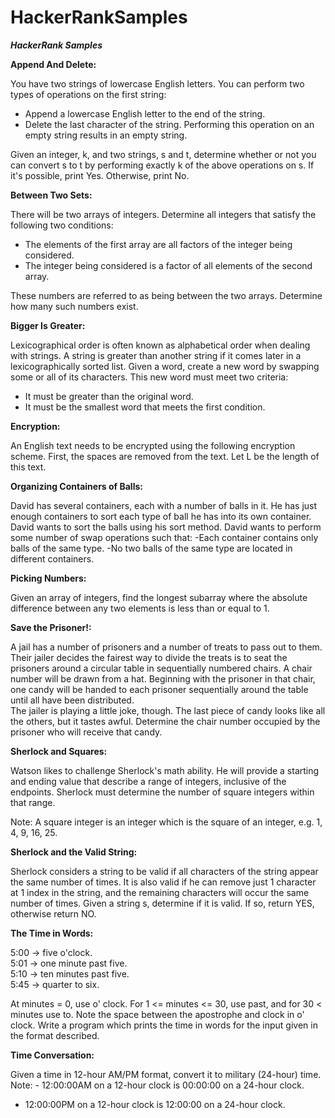 # HackerRankSamples
***HackerRank Samples***

**Append And Delete:**

You have two strings of lowercase English letters. You can perform two types of operations on the first string:
- Append a lowercase English letter to the end of the string.
- Delete the last character of the string. Performing this operation on an empty string results in an empty string.

Given an integer, k, and two strings, s and t, determine whether or not you can convert s to t by performing exactly k of the above operations on s. If it's possible, print Yes. Otherwise, print No.

**Between Two Sets:**

There will be two arrays of integers. Determine all integers that satisfy the following two conditions:
- The elements of the first array are all factors of the integer being considered.
- The integer being considered is a factor of all elements of the second array.

These numbers are referred to as being between the two arrays. Determine how many such numbers exist.

**Bigger Is Greater:**

Lexicographical order is often known as alphabetical order when dealing with strings. A string is greater than another string if it comes later in a lexicographically 
sorted list. Given a word, create a new word by swapping some or all of its characters. This new word must meet two criteria:
- It must be greater than the original word.
- It must be the smallest word that meets the first condition.

**Encryption:**

An English text needs to be encrypted using the following encryption scheme. First, the spaces are removed from the text. Let L be the length of this text.

**Organizing Containers of Balls:**

David has several containers, each with a number of balls in it. He has just enough containers to sort each type of ball he has into its own container. 
David wants to sort the balls using his sort method. David wants to perform some number of swap operations such that:
-Each container contains only balls of the same type.
-No two balls of the same type are located in different containers.

**Picking Numbers:**

Given an array of integers, find the longest subarray where the absolute difference between any two elements is less than or equal to 1.

**Save the Prisoner!:**

A jail has a number of prisoners and a number of treats to pass out to them. Their jailer decides the fairest way to divide the treats is to seat the prisoners 
around a circular table in sequentially numbered chairs. A chair number will be drawn from a hat. Beginning with the prisoner in that chair, one candy will be 
handed to each prisoner sequentially around the table until all have been distributed.  
The jailer is playing a little joke, though. The last piece of candy looks like all the others, but it tastes awful. Determine the chair number occupied by the prisoner 
who will receive that candy.

**Sherlock and Squares:**

Watson likes to challenge Sherlock's math ability. He will provide a starting and ending value that describe a range of integers, inclusive of the endpoints. Sherlock must determine the number of square integers within that range.

Note: A square integer is an integer which is the square of an integer, e.g. 1, 4, 9, 16, 25.

**Sherlock and the Valid String:**

Sherlock considers a string to be valid if all characters of the string appear the same number of times. It is also valid if he can remove just 1 character at 1 index 
in the string, and the remaining characters will occur the same number of times. Given a string s, determine if it is valid. If so, return YES, otherwise return NO.

**The Time in Words:**

5:00 -> five o'clock.  
5:01 -> one minute past five.  
5:10 -> ten minutes past five.  
5:45 -> quarter to six.  

At minutes = 0, use o' clock. For 1 <= minutes <= 30, use past, and for 30 < minutes use to. Note the space between the apostrophe and clock in o' clock. 
Write a program which prints the time in words for the input given in the format described.

**Time Conversation:**

Given a time in 12-hour AM/PM format, convert it to military (24-hour) time.  
Note: - 12:00:00AM on a 12-hour clock is 00:00:00 on a 24-hour clock.
- 12:00:00PM on a 12-hour clock is 12:00:00 on a 24-hour clock.
